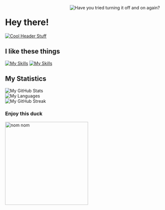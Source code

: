 <img align="right" alt="Have you tried turning it off and on again?" src="https://user-images.githubusercontent.com/63722509/147647719-8858583d-d1a0-4245-b655-6267123e4293.gif" />

# Hey there!

[![Cool Header Stuff](https://readme-typing-svg.herokuapp.com?font=Roboto&pause=1000&color=D4FF7A&width=435&lines=Seriously+doing+unserious+stuff)](https://sjoertjuh.dev)

## I like these things

[![My Skills](https://skillicons.dev/icons?i=nodejs,js,ts,html,css,vue,nuxtjs,php,laravel,cpp&theme=dark#gh-dark-mode-only)](https://sjoertjuh.dev)
[![My Skills](https://skillicons.dev/icons?i=nodejs,js,ts,html,css,vue,nuxtjs,php,laravel,cpp&theme=light#gh-light-mode-only)](https://sjoertjuh.dev)

## My Statistics

<picture>
  <source media="(prefers-color-scheme: dark)" srcset="https://github-readme-stats.vercel.app/api?username=Sjoertjuh&show_icons=true&count_private=true&hide_title=true&include_all_commits=true&theme=dark">
  <img alt="My GitHub Stats" src="https://github-readme-stats.vercel.app/api?username=Sjoertjuh&show_icons=true&count_private=true&hide_title=true&include_all_commits=true">
</picture>
<br>
<picture>
  <source media="(prefers-color-scheme: dark)" srcset="https://github-readme-stats.vercel.app/api/top-langs/?username=Sjoertjuh&layout=compact&hide_title=true&theme=dark">
  <img alt="My Languages" src="https://github-readme-stats.vercel.app/api/top-langs/?username=Sjoertjuh&layout=compact&hide_title=true">
</picture>
<br>
<picture>
  <source media="(prefers-color-scheme: dark)" srcset="https://github-readme-streak-stats.herokuapp.com/?user=Sjoertjuh&theme=dark">
  <img alt="My GitHub Streak" src="https://github-readme-streak-stats.herokuapp.com/?user=Sjoertjuh">
</picture>

### Enjoy this duck

<a href="https://sjoertjuh.dev">
  <img src="https://user-images.githubusercontent.com/63722509/147670954-a3ecf2be-3dc8-4127-be0e-122be0856f32.gif" alt="nom nom" width="270" height="270" />
</a>
